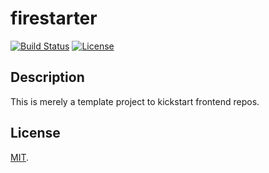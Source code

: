 # firestarter

[![Build Status](https://travis-ci.org/alicanerdogan/firestarter.svg?branch=master)](https://travis-ci.org/alicanerdogan/firestarter)
[![License](https://img.shields.io/github/license/alicanerdogan/firestarter.svg)](https://github.com/alicanerdogan/firestarter/blob/master/LICENSE)

## Description

This is merely a template project to kickstart frontend repos.

## License

[MIT](LICENSE).

